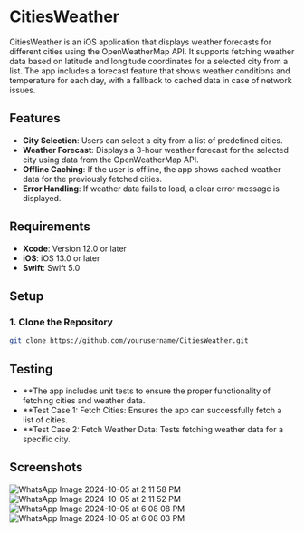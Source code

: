   
# CitiesWeather

CitiesWeather is an iOS application that displays weather forecasts for different cities using the OpenWeatherMap API. It supports fetching weather data based on latitude and longitude coordinates for a selected city from a list. The app includes a forecast feature that shows weather conditions and temperature for each day, with a fallback to cached data in case of network issues.

## Features

- **City Selection**: Users can select a city from a list of predefined cities.
- **Weather Forecast**: Displays a 3-hour weather forecast for the selected city using data from the OpenWeatherMap API.
- **Offline Caching**: If the user is offline, the app shows cached weather data for the previously fetched cities.
- **Error Handling**: If weather data fails to load, a clear error message is displayed.

## Requirements

- **Xcode**: Version 12.0 or later
- **iOS**: iOS 13.0 or later
- **Swift**: Swift 5.0
 
## Setup

### 1. Clone the Repository

```bash
git clone https://github.com/yourusername/CitiesWeather.git
 ```
 ## Testing
- **The app includes unit tests to ensure the proper functionality of fetching cities and weather data.
- **Test Case 1: Fetch Cities: Ensures the app can successfully fetch a list of cities.
- **Test Case 2: Fetch Weather Data: Tests fetching weather data for a specific city.

 ## Screenshots
 
![WhatsApp Image 2024-10-05 at 2 11 58 PM](https://github.com/user-attachments/assets/9b463413-61ff-4ecf-a07a-f0e098de0427)
![WhatsApp Image 2024-10-05 at 2 11 52 PM](https://github.com/user-attachments/assets/1ff851c7-332e-4c40-8e3e-3b4f085f18dd)
![WhatsApp Image 2024-10-05 at 6 08 08 PM](https://github.com/user-attachments/assets/f1df823a-5c1a-431a-a4cd-77991ec6ae8a)
![WhatsApp Image 2024-10-05 at 6 08 03 PM](https://github.com/user-attachments/assets/46519108-2d9d-4814-b94b-a719a1a2123c)
